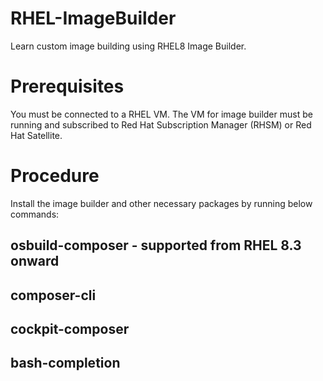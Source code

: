 # RHEL-ImageBuilder
Learn custom image building using RHEL8 Image Builder.

# Prerequisites

You must be connected to a RHEL VM.
The VM for image builder must be running and subscribed to Red Hat Subscription Manager (RHSM) or Red Hat Satellite.

# Procedure

Install the image builder and other necessary packages by running below commands:
  ## osbuild-composer - supported from RHEL 8.3 onward
  ## composer-cli
  ## cockpit-composer
  ## bash-completion
